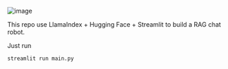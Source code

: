 ![image](https://github.com/Jiyah30/RAG-robot/assets/140569259/aa9b7bd3-3def-4615-a3f9-883ecc41324b)

This repo use LlamaIndex + Hugging Face + Streamlit to build a RAG chat robot.

Just run

```{}
streamlit run main.py
```

